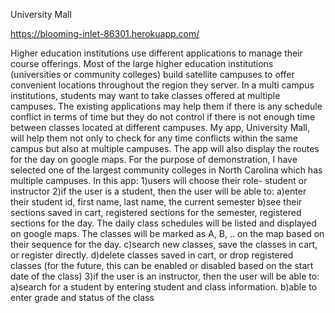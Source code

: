 
University Mall

https://blooming-inlet-86301.herokuapp.com/

Higher education institutions use different applications to manage their course offerings. Most of the large higher education institutions (universities or community colleges) build satellite campuses to offer convenient locations throughout the region they server. In a multi campus institutions, students may want to take classes offered at multiple campuses. The existing applications may help them if there is any schedule conflict in terms of time but they do not control if there is not enough time between classes located at different campuses. My app, University Mall, will help them not only to check for any time conflicts within the same campus but also at multiple campuses. The app will also display the routes for the day on google maps. For the purpose of demonstration, I have selected one of the largest community colleges in North Carolina which has multiple campuses.
In this app:
1)users will choose their role- student or instructor
2)if the user is a student, then the user will be able to:
a)enter their student id, first name, last name, the current semester
b)see their sections saved in cart, registered sections for the semester, registered sections for the day. The daily class schedules will be listed and displayed on google maps. The classes will be marked as A, B, .. on the map based on their sequence for the day.
c)search new classes, save the classes in cart, or register directly.
d)delete classes saved in cart, or drop registered classes (for the future, this can be enabled or disabled based on the start date of the class)
3)if the user is an instructor, then the user will be able to:
a)search for a student by entering student and class information.
b)able to enter grade and status of the class
